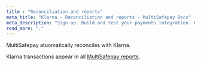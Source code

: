 ```yaml
---
title : "Reconciliation and reports"
meta_title: "Klarna - Reconciliation and reports - MultiSafepay Docs"
meta_description: "Sign up. Build and test your payments integration. Explore our products and services. Use our API Reference, SDKs, and wrappers. Get support."
read_more: "."
---
```


MultiSafepay atuomatically reconciles with Klarna.

Klarna transactions appear in all [MultiSafepay reports](/tools/accounting/reports/).
